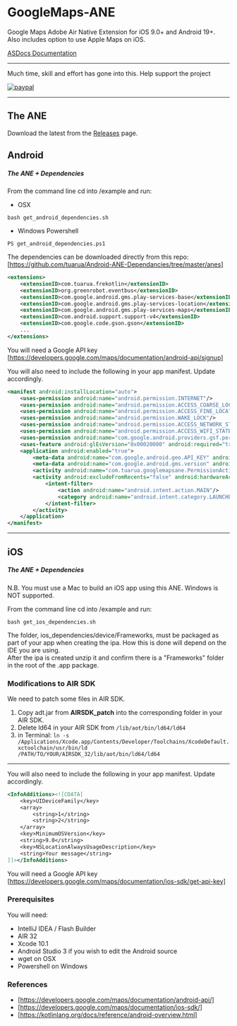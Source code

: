 # GoogleMaps-ANE

Google Maps Adobe Air Native Extension for iOS 9.0+ and Android 19+. Also includes option to use Apple Maps on iOS.   

[ASDocs Documentation](https://tuarua.github.io/asdocs/googlemapsane/)   

-------------

Much time, skill and effort has gone into this. Help support the project

[![paypal](https://www.paypalobjects.com/en_US/i/btn/btn_donateCC_LG.gif)](https://www.paypal.com/cgi-bin/webscr?cmd=_s-xclick&hosted_button_id=5UR2T52J633RC)

-------------
 
## The ANE
 
Download the latest from the [Releases](https://github.com/tuarua/Google-Maps-ANE/releases) page.

 
## Android
 
##### The ANE + Dependencies
 
From the command line cd into /example and run:   
 - OSX
```shell
bash get_android_dependencies.sh
```
 - Windows Powershell
```shell
PS get_android_dependencies.ps1
```

The dependencies can be downloaded directly from this repo: 
[https://github.com/tuarua/Android-ANE-Dependancies/tree/master/anes]
 
```xml
<extensions>
    <extensionID>com.tuarua.frekotlin</extensionID>
    <extensionID>org.greenrobot.eventbus</extensionID>
    <extensionID>com.google.android.gms.play-services-base</extensionID>
    <extensionID>com.google.android.gms.play-services-location</extensionID>
    <extensionID>com.google.android.gms.play-services-maps</extensionID>
    <extensionID>com.android.support.support-v4</extensionID>
    <extensionID>com.google.code.gson.gson</extensionID>
    ...
</extensions>
```

You will need a Google API key   
[https://developers.google.com/maps/documentation/android-api/signup]

You will also need to include the following in your app manifest. Update accordingly.

```xml
<manifest android:installLocation="auto">
    <uses-permission android:name="android.permission.INTERNET"/>
    <uses-permission android:name="android.permission.ACCESS_COARSE_LOCATION"/>
    <uses-permission android:name="android.permission.ACCESS_FINE_LOCATION"/>
    <uses-permission android:name="android.permission.WAKE_LOCK"/>
    <uses-permission android:name="android.permission.ACCESS_NETWORK_STATE"/>
    <uses-permission android:name="android.permission.ACCESS_WIFI_STATE"/>
    <uses-permission android:name="com.google.android.providers.gsf.permission.READ_GSERVICES"/>
    <uses-feature android:glEsVersion="0x00020000" android:required="true"/>
    <application android:enabled="true">
        <meta-data android:name="com.google.android.geo.API_KEY" android:value="[Your API_KEY]"/>
        <meta-data android:name="com.google.android.gms.version" android:value="@integer/google_play_services_version" />
        <activity android:name="com.tuarua.googlemapsane.PermissionActivity" android:theme="@android:style/Theme.Translucent.NoTitleBar.Fullscreen" />
        <activity android:excludeFromRecents="false" android:hardwareAccelerated="true">
            <intent-filter>
                <action android:name="android.intent.action.MAIN"/>
                <category android:name="android.intent.category.LAUNCHER"/>
            </intent-filter>
        </activity>
    </application>
</manifest>
```

-------------

## iOS

##### The ANE + Dependencies

N.B. You must use a Mac to build an iOS app using this ANE. Windows is NOT supported.

From the command line cd into /example and run:
```shell
bash get_ios_dependencies.sh
```


The folder, ios_dependencies/device/Frameworks, must be packaged as part of your app when creating the ipa. How this is done will depend on the IDE you are using.   
After the ipa is created unzip it and confirm there is a "Frameworks" folder in the root of the .app package.

### Modifications to AIR SDK

We need to patch some files in AIR SDK. 

1. Copy adt.jar from **AIRSDK_patch** into the corresponding folder in your AIR SDK.
2. Delete ld64 in your AIR SDK from `/lib/aot/bin/ld64/ld64`
3. in Terminal:
`ln -s /Applications/Xcode.app/Contents/Developer/Toolchains/XcodeDefault.xctoolchain/usr/bin/ld /PATH/TO/YOUR/AIRSDK_32/lib/aot/bin/ld64/ld64` 

-------------

You will also need to include the following in your app manifest. Update accordingly.
```xml
<InfoAdditions><![CDATA[            
    <key>UIDeviceFamily</key>
    <array>
        <string>1</string>
        <string>2</string>
    </array>
    <key>MinimumOSVersion</key>
    <string>9.0</string>
    <key>NSLocationAlwaysUsageDescription</key>
    <string>Your message</string>
]]></InfoAdditions>
```

You will need a Google API key   
[https://developers.google.com/maps/documentation/ios-sdk/get-api-key]


### Prerequisites

You will need:

- IntelliJ IDEA / Flash Builder
- AIR 32
- Xcode 10.1
- Android Studio 3 if you wish to edit the Android source
- wget on OSX
- Powershell on Windows

### References
* [https://developers.google.com/maps/documentation/android-api/]
* [https://developers.google.com/maps/documentation/ios-sdk/]
* [https://kotlinlang.org/docs/reference/android-overview.html] 
